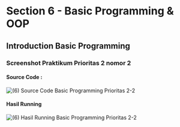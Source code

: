 # Section 6 - Basic Programming & OOP
## Introduction Basic Programming
### Screenshot Praktikum Prioritas 2 nomor 2
#### Source Code :
![(6) Source Code Basic Programming Prioritas 2-2](https://user-images.githubusercontent.com/95559118/224495084-25481254-7f2b-4376-89ca-27aa0259b4cd.png) <br>
#### Hasil Running
![(6) Hasil Running Basic Programming Prioritas 2-2](https://user-images.githubusercontent.com/95559118/224495089-c83e9ca0-4637-4320-97d8-896f5b44ddb4.png)
